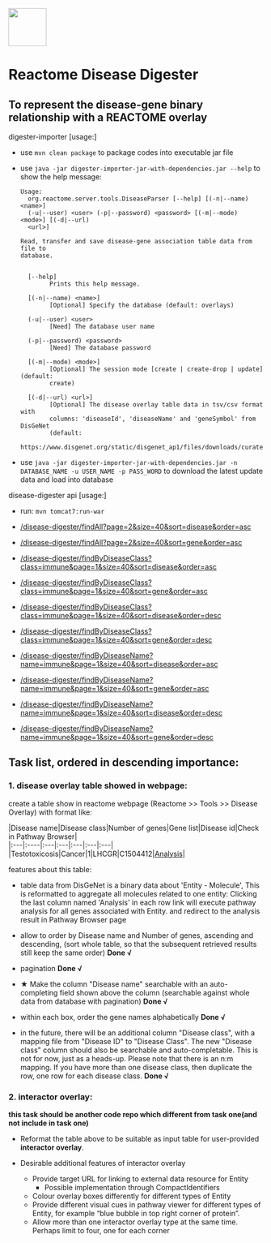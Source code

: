 
[<img src=https://user-images.githubusercontent.com/6883670/31999264-976dfb86-b98a-11e7-9432-0316345a72ea.png height=75 />](https://reactome.org)

# Reactome Disease Digester
To represent the disease-gene binary relationship with a REACTOME overlay           
---

digester-importer [usage:]

- use `mvn clean package` to package codes into executable jar file

- use `java -jar digester-importer-jar-with-dependencies.jar --help` to show the help message:
    ```
    Usage:
      org.reactome.server.tools.DiseaseParser [--help] [(-n|--name) <name>]
      (-u|--user) <user> (-p|--password) <password> [(-m|--mode) <mode>] [(-d|--url)
      <url>]
    
    Read, transfer and save disease-gene association table data from file to
    database.
    
    
      [--help]
            Prints this help message.
    
      [(-n|--name) <name>]
            [Optional] Specify the database (default: overlays)
    
      (-u|--user) <user>
            [Need] The database user name
    
      (-p|--password) <password>
            [Need] The database password
    
      [(-m|--mode) <mode>]
            [Optional] The session mode [create | create-drop | update] (default:
            create)
    
      [(-d|--url) <url>]
            [Optional] The disease overlay table data in tsv/csv format with
            columns: 'diseaseId', 'diseaseName' and 'geneSymbol' from DisGeNet
            (default:
            https://www.disgenet.org/static/disgenet_ap1/files/downloads/curated_gene_disease_associations.tsv.gz)
    ```
- use `java -jar digester-importer-jar-with-dependencies.jar -n DATABASE_NAME -u USER_NAME -p PASS_WORD` to download the latest update data and load into database

disease-digester api [usage:]

- run: `mvn tomcat7:run-war`

- [/disease-digester/findAll?page=2&size=40&sort=disease&order=asc]()

- [/disease-digester/findAll?page=2&size=40&sort=gene&order=asc]()

- [/disease-digester/findByDiseaseClass?class=immune&page=1&size=40&sort=disease&order=asc]()

- [/disease-digester/findByDiseaseClass?class=immune&page=1&size=40&sort=gene&order=asc]()

- [/disease-digester/findByDiseaseClass?class=immune&page=1&size=40&sort=disease&order=desc]()

- [/disease-digester/findByDiseaseClass?class=immune&page=1&size=40&sort=gene&order=desc]()

- [/disease-digester/findByDiseaseName?name=immune&page=1&size=40&sort=disease&order=asc]()

- [/disease-digester/findByDiseaseName?name=immune&page=1&size=40&sort=gene&order=asc]()

- [/disease-digester/findByDiseaseName?name=immune&page=1&size=40&sort=disease&order=desc]()

- [/disease-digester/findByDiseaseName?name=immune&page=1&size=40&sort=gene&order=desc]()

## Task list, ordered in descending importance: 

### 1. disease overlay table showed in webpage: 

create a table show in reactome webpage (Reactome >> Tools >> Disease Overlay) with format like:

|Disease name|Disease class|Number of genes|Gene list|Disease id|Check in Pathway Browser|       
|:---|:----|:---|:---|:---|:---|:---|       
|Testotoxicosis|Cancer|1|LHCGR|C1504412|[Analysis](https://reactome.org/PathwayBrowser#/DTAB=AN&ANALYSIS=)|     


features about this table:

- table data from DisGeNet is a binary data about 'Entity - Molecule', This is reformatted to aggregate all molecules 
related to one entity: Clicking the last column named 'Analysis' in each row link will execute pathway analysis for all 
genes associated with Entity. and redirect to the analysis result in Pathway Browser page

- allow to order by Disease name and Number of genes, ascending and
descending, (sort whole table, so that the subsequent retrieved results still keep the same order) **Done √**

- pagination **Done √**

- ★ Make the column "Disease name" searchable with an auto-completing field
shown above the column (searchable against whole data from database with pagination) **Done √**

- within each box, order the gene names alphabetically **Done √**

- in the future, there will be an additional column "Disease class", with
a mapping file from "Disease ID" to "Disease Class". The new "Disease
class" column should also be searchable and auto-completable.  This is
not for now, just as a heads-up. Please note that there is an n:m mapping. If you have more than one disease class, 
then duplicate the row, one row for each disease class. **Done √**


### 2. interactor overlay:
**this task should be another code repo which different from task one(and not include in task one)**

 - Reformat the table above to be suitable as input table for user-provided **interactor overlay**.
 
 - Desirable additional features of interactor overlay
     - Provide target URL for linking to external data resource for Entity
        - Possible implementation through CompactIdentifiers
     - Colour overlay boxes differently for different types of Entity
     - Provide different visual cues in pathway viewer for different types of Entity, for example “blue bubble in top 
     right corner of protein”.
     - Allow more than one interactor overlay type at the same time. Perhaps limit to four, one for each corner